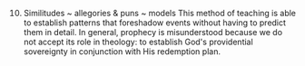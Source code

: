 10) Similitudes ~ allegories & puns ~ models
    This method of teaching is able to establish patterns that foreshadow events without having to predict them in detail.
    In general, prophecy is misunderstood because we do not accept its role in theology: to establish God's providential sovereignty in conjunction with His redemption plan.

